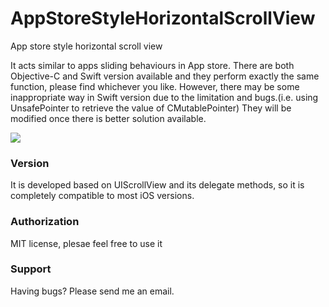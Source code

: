 AppStoreStyleHorizontalScrollView
=================================

App store style horizontal scroll view

It acts similar to apps sliding behaviours in App store. There are both Objective-C and Swift version available and they perform exactly the same function, please find whichever you like. However, there may be some inappropriate way in Swift version due to the limitation and bugs.(i.e. using UnsafePointer to retrieve the value of CMutablePointer) They will be modified once there is better solution available.

![](https://dl.dropboxusercontent.com/u/91675323/Screen%20Shot%202014-06-04%20at%2022.10.34.png)

### Version
It is developed based on UIScrollView and its delegate methods, so it is completely compatible to most iOS versions.

### Authorization
MIT license, plesae feel free to use it

### Support
Having bugs? Please send me an email.
